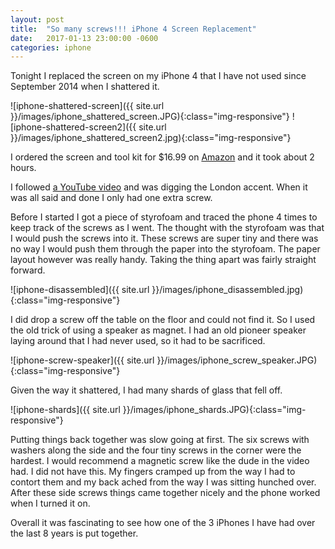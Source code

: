```yaml
---
layout: post
title:  "So many screws!!! iPhone 4 Screen Replacement"
date:   2017-01-13 23:00:00 -0600
categories: iphone
---
```



Tonight I replaced the screen on my iPhone 4 that I have not used since September 2014 when I shattered it.

![iphone-shattered-screen]({{ site.url }}/images/iphone_shattered_screen.JPG){:class="img-responsive"}
![iphone-shattered-screen2]({{ site.url }}/images/iphone_shattered_screen2.jpg){:class="img-responsive"}

I ordered the screen and tool kit for $16.99 on [Amazon](https://smile.amazon.com/gp/product/B00J22DQKS/ref=od_aui_detailpages00?ie=UTF8&psc=1) and it took about 2 hours.

I followed [a YouTube video](https://www.youtube.com/watch?v=j6CcxjUKqUY) and was digging the London accent.  When it was all said and done I only had one extra screw.

Before I started I got a piece of styrofoam and traced the phone 4 times to keep track of the screws as I went.  The thought with the styrofoam was that I would push the screws into it.  These screws are super tiny and there was no way I would push them through the paper into the styrofoam.  The paper layout however was really handy. Taking the thing apart was fairly straight forward.

![iphone-disassembled]({{ site.url }}/images/iphone_disassembled.jpg){:class="img-responsive"}

I did drop a screw off the table on the floor and could not find it.  So I used the old trick of using a speaker as magnet.  I had an old pioneer speaker laying around that I had never used, so it had to be sacrificed.

![iphone-screw-speaker]({{ site.url }}/images/iphone_screw_speaker.JPG){:class="img-responsive"}

Given the way it shattered, I had many shards of glass that fell off.

![iphone-shards]({{ site.url }}/images/iphone_shards.JPG){:class="img-responsive"}

Putting things back together was slow going at first.  The six screws with washers along the side and the four tiny screws in the corner were the hardest.  I would recommend a magnetic screw like the dude in the video had.  I did not have this.  My fingers cramped up from the way I had to contort them and my back ached from the way I was sitting hunched over.  After these side screws things came together nicely and the phone worked when I turned it on.  

Overall it was fascinating to see how one of the 3 iPhones I have had over the last 8 years is put together.  

